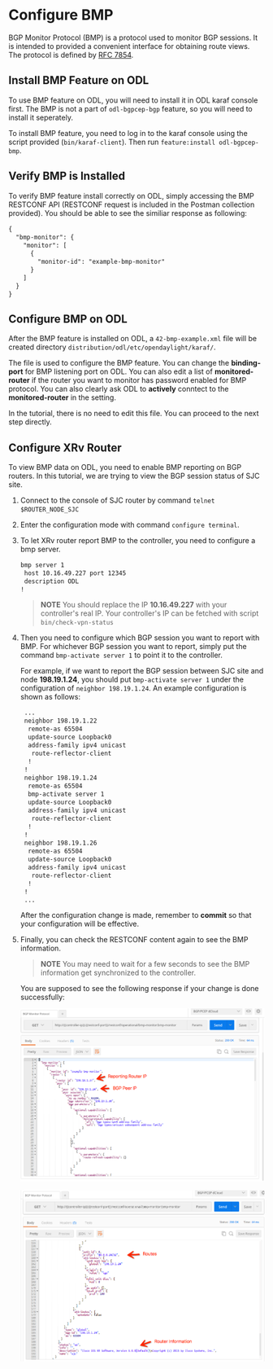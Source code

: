 # Configure BMP
BGP Monitor Protocol (BMP) is a protocol used to monitor BGP sessions.  It is intended to provided a convenient interface for obtaining route views.  The protocol is defined by [RFC 7854](https://tools.ietf.org/html/rfc7854).

## Install BMP Feature on ODL
To use BMP feature on ODL, you will need to install it in ODL karaf console first.  The BMP is not a part of `odl-bgpcep-bgp` feature, so you will need to install it seperately.

To install BMP feature, you need to log in to the karaf console using the script provided (`bin/karaf-client`).  Then run `feature:install odl-bgpcep-bmp`.

## Verify BMP is Installed

To verify BMP feature install correctly on ODL, simply accessing the BMP RESTCONF API (RESTCONF request is included in the Postman collection provided).  You should be able to see the similiar response as following:

```
{
  "bmp-monitor": {
    "monitor": [
      {
        "monitor-id": "example-bmp-monitor"
      }
    ]
  }
}
```

## Configure BMP on ODL
After the BMP feature is installed on ODL, a `42-bmp-example.xml` file will be created directory `distribution/odl/etc/opendaylight/karaf/`.

The file is used to configure the BMP feature.  You can change the **binding-port** for BMP listening port on ODL.  You can also edit a list of **monitored-router** if the router you want to monitor has password enabled for BMP protocol.  You can also clearly ask ODL to **actively** conntect to the **monitored-router** in the setting.

In the tutorial, there is no need to edit this file.  You can proceed to the next step directly.

## Configure XRv Router
To view BMP data on ODL, you need to enable BMP reporting on BGP routers.  In this tutorial, we are trying to view the BGP session status of SJC site.

1. Connect to the console of SJC router by command `telnet $ROUTER_NODE_SJC`

2. Enter the configuration mode with command `configure terminal`.

3. To let XRv router report BMP to the controller, you need to configure a bmp server.

	```
	bmp server 1
	 host 10.16.49.227 port 12345
	 description ODL
	!
	```
	
	> **NOTE** You should replace the IP **10.16.49.227** with your controller's real IP.  Your controller's IP can be fetched with script `bin/check-vpn-status`

4. Then you need to configure which BGP session you want to report with BMP.  For whichever BGP session you want to report, simply put the command `bmp-activate server 1` to point it to the controller.

	For example, if we want to report the BGP session between SJC site and node **198.19.1.24**, you should put `bmp-activate server 1` under the configuration of `neighbor 198.19.1.24`.  An example configuration is shown as follows:
	
	```
	 ...
	 neighbor 198.19.1.22
	  remote-as 65504
	  update-source Loopback0
	  address-family ipv4 unicast
	   route-reflector-client
	  !
	 !
	 neighbor 198.19.1.24
	  remote-as 65504
	  bmp-activate server 1
	  update-source Loopback0
	  address-family ipv4 unicast
	   route-reflector-client
	  !
	 !
	 neighbor 198.19.1.26
	  remote-as 65504
	  update-source Loopback0
	  address-family ipv4 unicast
	   route-reflector-client
	  !
	 !
	 ...
	```

	After the configuration change is made, remember to **commit** so that your configuration will be effective.
	
5. Finally, you can check the RESTCONF content again to see the BMP information.

	> **NOTE** You may need to wait for a few seconds to see the BMP information get synchronized to the controller.
	
	You are supposed to see the following response if your change is done successfully:
	
	![BMP Data](./images/bmp/bmp-data-1.png)
	
	![BMP Data](./images/bmp/bmp-data-2.png)